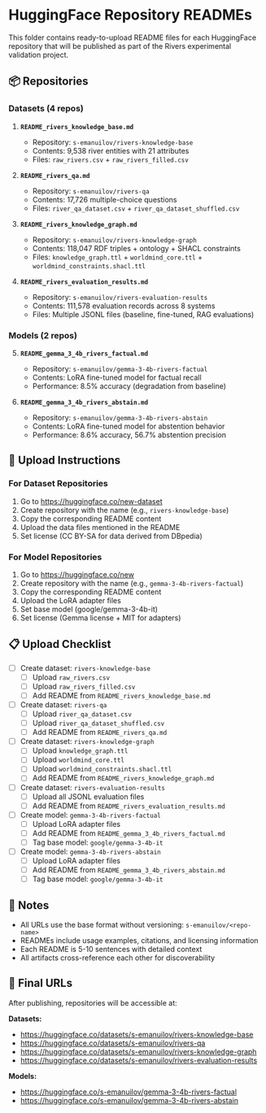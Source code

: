 # HuggingFace Repository READMEs

This folder contains ready-to-upload README files for each HuggingFace repository that will be published as part of the Rivers experimental validation project.

## 📦 Repositories

### Datasets (4 repos)

1. **`README_rivers_knowledge_base.md`**
   - Repository: `s-emanuilov/rivers-knowledge-base`
   - Contents: 9,538 river entities with 21 attributes
   - Files: `raw_rivers.csv` + `raw_rivers_filled.csv`

2. **`README_rivers_qa.md`**
   - Repository: `s-emanuilov/rivers-qa`
   - Contents: 17,726 multiple-choice questions
   - Files: `river_qa_dataset.csv` + `river_qa_dataset_shuffled.csv`

3. **`README_rivers_knowledge_graph.md`**
   - Repository: `s-emanuilov/rivers-knowledge-graph`
   - Contents: 118,047 RDF triples + ontology + SHACL constraints
   - Files: `knowledge_graph.ttl` + `worldmind_core.ttl` + `worldmind_constraints.shacl.ttl`

4. **`README_rivers_evaluation_results.md`**
   - Repository: `s-emanuilov/rivers-evaluation-results`
   - Contents: 111,578 evaluation records across 8 systems
   - Files: Multiple JSONL files (baseline, fine-tuned, RAG evaluations)

### Models (2 repos)

5. **`README_gemma_3_4b_rivers_factual.md`**
   - Repository: `s-emanuilov/gemma-3-4b-rivers-factual`
   - Contents: LoRA fine-tuned model for factual recall
   - Performance: 8.5% accuracy (degradation from baseline)

6. **`README_gemma_3_4b_rivers_abstain.md`**
   - Repository: `s-emanuilov/gemma-3-4b-rivers-abstain`
   - Contents: LoRA fine-tuned model for abstention behavior
   - Performance: 8.6% accuracy, 56.7% abstention precision

## 🚀 Upload Instructions

### For Dataset Repositories

1. Go to https://huggingface.co/new-dataset
2. Create repository with the name (e.g., `rivers-knowledge-base`)
3. Copy the corresponding README content
4. Upload the data files mentioned in the README
5. Set license (CC BY-SA for data derived from DBpedia)

### For Model Repositories

1. Go to https://huggingface.co/new
2. Create repository with the name (e.g., `gemma-3-4b-rivers-factual`)
3. Copy the corresponding README content
4. Upload the LoRA adapter files
5. Set base model (google/gemma-3-4b-it)
6. Set license (Gemma license + MIT for adapters)

## 📋 Upload Checklist

- [ ] Create dataset: `rivers-knowledge-base`
  - [ ] Upload `raw_rivers.csv`
  - [ ] Upload `raw_rivers_filled.csv`
  - [ ] Add README from `README_rivers_knowledge_base.md`
  
- [ ] Create dataset: `rivers-qa`
  - [ ] Upload `river_qa_dataset.csv`
  - [ ] Upload `river_qa_dataset_shuffled.csv`
  - [ ] Add README from `README_rivers_qa.md`
  
- [ ] Create dataset: `rivers-knowledge-graph`
  - [ ] Upload `knowledge_graph.ttl`
  - [ ] Upload `worldmind_core.ttl`
  - [ ] Upload `worldmind_constraints.shacl.ttl`
  - [ ] Add README from `README_rivers_knowledge_graph.md`
  
- [ ] Create dataset: `rivers-evaluation-results`
  - [ ] Upload all JSONL evaluation files
  - [ ] Add README from `README_rivers_evaluation_results.md`
  
- [ ] Create model: `gemma-3-4b-rivers-factual`
  - [ ] Upload LoRA adapter files
  - [ ] Add README from `README_gemma_3_4b_rivers_factual.md`
  - [ ] Tag base model: `google/gemma-3-4b-it`
  
- [ ] Create model: `gemma-3-4b-rivers-abstain`
  - [ ] Upload LoRA adapter files
  - [ ] Add README from `README_gemma_3_4b_rivers_abstain.md`
  - [ ] Tag base model: `google/gemma-3-4b-it`

## 📝 Notes

- All URLs use the base format without versioning: `s-emanuilov/<repo-name>`
- READMEs include usage examples, citations, and licensing information
- Each README is 5-10 sentences with detailed context
- All artifacts cross-reference each other for discoverability

## 🔗 Final URLs

After publishing, repositories will be accessible at:

**Datasets:**
- https://huggingface.co/datasets/s-emanuilov/rivers-knowledge-base
- https://huggingface.co/datasets/s-emanuilov/rivers-qa
- https://huggingface.co/datasets/s-emanuilov/rivers-knowledge-graph
- https://huggingface.co/datasets/s-emanuilov/rivers-evaluation-results

**Models:**
- https://huggingface.co/s-emanuilov/gemma-3-4b-rivers-factual
- https://huggingface.co/s-emanuilov/gemma-3-4b-rivers-abstain



